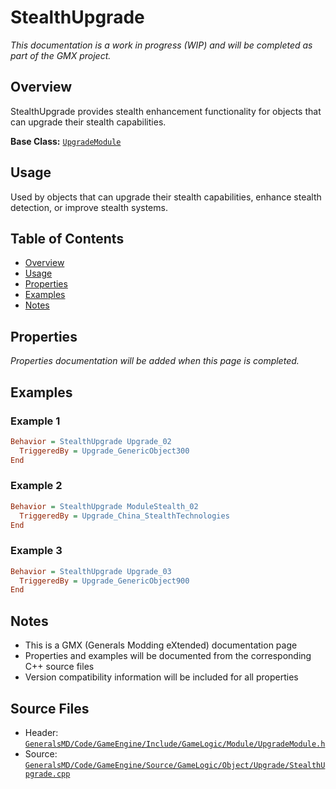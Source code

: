 # StealthUpgrade

*This documentation is a work in progress (WIP) and will be completed as part of the GMX project.*

## Overview

StealthUpgrade provides stealth enhancement functionality for objects that can upgrade their stealth capabilities.

**Base Class:** [`UpgradeModule`](../../GeneralsMD/Code/GameEngine/Include/GameLogic/Module/UpgradeModule.h)

## Usage

Used by objects that can upgrade their stealth capabilities, enhance stealth detection, or improve stealth systems.

## Table of Contents

- [Overview](#overview)
- [Usage](#usage)
- [Properties](#properties)
- [Examples](#examples)
- [Notes](#notes)

## Properties

*Properties documentation will be added when this page is completed.*

## Examples

### Example 1
```ini
Behavior = StealthUpgrade Upgrade_02
  TriggeredBy = Upgrade_GenericObject300
End
```

### Example 2
```ini
Behavior = StealthUpgrade ModuleStealth_02
  TriggeredBy = Upgrade_China_StealthTechnologies
End
```

### Example 3
```ini
Behavior = StealthUpgrade Upgrade_03
  TriggeredBy = Upgrade_GenericObject900
End
```

## Notes

- This is a GMX (Generals Modding eXtended) documentation page
- Properties and examples will be documented from the corresponding C++ source files
- Version compatibility information will be included for all properties

## Source Files

- Header: [`GeneralsMD/Code/GameEngine/Include/GameLogic/Module/UpgradeModule.h`](../../../GeneralsMD/Code/GameEngine/Include/GameLogic/Module/UpgradeModule.h)
- Source: [`GeneralsMD/Code/GameEngine/Source/GameLogic/Object/Upgrade/StealthUpgrade.cpp`](../../../GeneralsMD/Code/GameEngine/Source/GameLogic/Object/Upgrade/StealthUpgrade.cpp)
